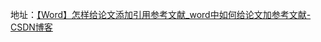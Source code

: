 地址：[【Word】怎样给论文添加引用参考文献_word中如何给论文加参考文献-CSDN博客](https://blog.csdn.net/qq_41821678/article/details/105928607)